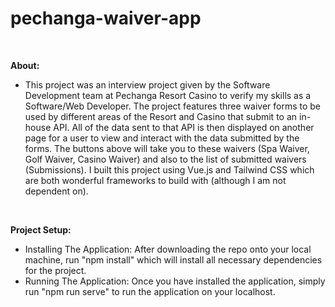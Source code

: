 # pechanga-waiver-app

<br>

**About:**

- This project was an interview project given by the Software Development team at Pechanga Resort Casino to verify my skills as a Software/Web Developer. The project features three waiver forms to be used by different areas of the Resort and Casino that submit to an in-house API. All of the data sent to that API is then displayed on another page for a user to view and interact with the data submitted by the forms. The buttons above will take you to these waivers (Spa Waiver, Golf Waiver, Casino Waiver) and also to the list of submitted waivers (Submissions). I built this project using Vue.js and Tailwind CSS which are both wonderful frameworks to build with (although I am not dependent on).

<br>


**Project Setup:**

- Installing The Application: After downloading the repo onto your local machine, run "npm install" which will install all necessary dependencies for the project.
- Running The Application: Once you have installed the application, simply run "npm run serve" to run the application on your localhost.